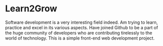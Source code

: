 # Learn2Grow
Software development is a very interesting field indeed. Am trying to learn, practice and excel in its various aspects. 
Have joined Github to be a part of the huge community of developers who are contributing tirelessly to the world of technology. 
This is a simple front-end web development project.
